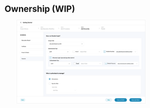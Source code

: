 # Ownership (WIP)

<figure><img src="../../../../.gitbook/assets/image (1) (1) (2) (1).png" alt=""><figcaption></figcaption></figure>
